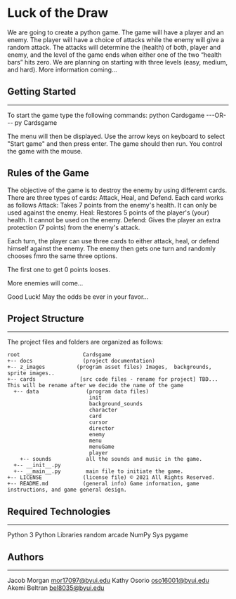 # Luck of the Draw
We are going to create a python game. The game will have a player and an enemy. The player will have a choice of attacks while the enemy will give a random attack. The attacks will determine the (health) of both, player and enemy, and the level of the game ends when either one of the two “health bars” hits zero. We are planning on starting with three levels (easy, medium, and hard).
More information coming...

## Getting Started
---
To start the game type the following commands:
  python Cardsgame
  ---OR---
  py Cardsgame

  The menu will then  be displayed. Use the arrow keys on keyboard to select "Start game" and then press enter. The game should then run. 
  You control the game with the mouse. 


## Rules of the Game

The objective of the game is to destroy the enemy by using differemt cards.
There are three types of cards: Attack, Heal, and Defend. 
Each card works as follows
Attack: Takes 7 points from the enemy's health. It can only be used against the enemy.
Heal: Restores 5 points of the player's (your) health. It cannot be used on the enemy.
Defend: Gives the player an extra protection (7 points) from the enemy's attack. 

Each turn, the player can use three cards to either attack, heal, or defend himself against the enemy. The enemy then gets one turn
and randomly chooses fmro the same three options. 

The first one to get 0 points looses. 

More enemies will come...

Good Luck! May the odds be ever in your favor...

## Project Structure
---
The project files and folders are organized as follows:
```
root                    Cardsgame
+-- docs                (project documentation)
+-- z_images          (program asset files) Images,  backgrounds, sprite images..
+-- cards              [src code files - rename for project] TBD... This will be rename after we decide the name of the game
  +-- data               (program data files)
                          init
                          background_sounds
                          character
                          card
                          cursor
                          director
                          enemy
                          menu
                          menuGame
                          player   
    +-- sounds           all the sounds and music in the game.
  +-- __init__.py        
  +-- __main__.py        main file to initiate the game. 
+-- LICENSE             (license file) © 2021 All Rights Reserved.
+-- README.md           (general info) Game information, game instructions, and game general design.
```

## Required Technologies
---
Python 3
Python Libraries 
  random 
  arcade
  NumPy
  Sys
  pygame

## Authors
---
Jacob Morgan    mor17097@byui.edu
Kathy Osorio    oso16001@byui.edu
Akemi Beltran   bel8035@byui.edu

